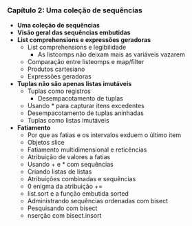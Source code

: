 ### Capítulo 2: Uma coleção de sequências  
- **Uma coleção de sequências**  
- **Visão geral das sequências embutidas**  
- **List comprehensions e expressões geradoras**  
    - List comprehensions e legibilidade  
        - As listcomps não deixam mais as variáveis vazarem  
    - Comparação entre listeomps e map/filter  
    - Produtos cartesiano  
    - Expressões geradoras  
- **Tuplas não são apenas listas imutáveis**  
    - Tuplas como registros  
        - Desempacotamento de tuplas  
    - Usando * para capturar itens excedentes  
    - Desempacotamento de tuplas aninhadas  
    - Tuplas como listas imutáveis  
- **Fatiamento**  
    - Por que as fatias e os intervalos exduem o último item  
    - Objetos slice
    - Fatiamento multidimensional e reticências  
    - Atribuição de valores a fatias  
    - Usando + e * com sequências  
    - Criando listas de listas  
    - Atribuições combinadas e sequências  
    - 0 enigma da atribuição +=  
    - list.sort e a função embutida sorted  
    - Administrando sequências ordenadas com bisect  
    - Pesquisando com bisect  
    - nserção com bisect.insort  
